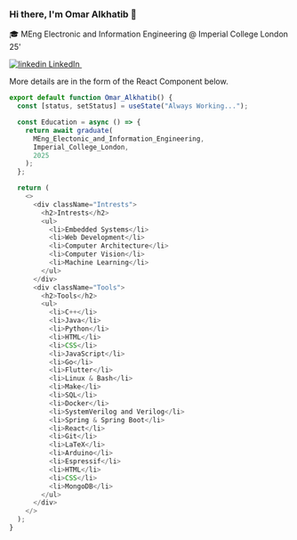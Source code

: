 ### Hi there, I'm Omar Alkhatib 👋

<p style="font-family:'Lucida Console', 'Courier New', monospace;">

🎓 MEng Electronic and Information Engineering @ Imperial College London 25'

<a href="https://www.linkedin.com/in/omar-alkhatib-7a8773277/" rel="nofollow noreferrer">
    <img src="https://i.stack.imgur.com/gVE0j.png" alt="linkedin"> LinkedIn
  </a> &nbsp;

 More details are in the form of the React Component below.
</p>

```js
export default function Omar_Alkhatib() {
  const [status, setStatus] = useState("Always Working...");

  const Education = async () => {
    return await graduate(
      MEng_Electonic_and_Information_Engineering,
      Imperial_College_London,
      2025
    );
  };

  return (
    <>
      <div className="Intrests">
        <h2>Intrests</h2>
        <ul>
          <li>Embedded Systems</li>
          <li>Web Development</li>
          <li>Computer Architecture</li>
          <li>Computer Vision</li>
          <li>Machine Learning</li>
        </ul>
      </div>
      <div className="Tools">
        <h2>Tools</h2>
        <ul>
          <li>C++</li>
          <li>Java</li>
          <li>Python</li>
          <li>HTML</li>
          <li>CSS</li>
          <li>JavaScript</li>
          <li>Go</li>
          <li>Flutter</li>
          <li>Linux & Bash</li>
          <li>Make</li>
          <li>SQL</li>
          <li>Docker</li>
          <li>SystemVerilog and Verilog</li>
          <li>Spring & Spring Boot</li>
          <li>React</li>
          <li>Git</li>
          <li>LaTeX</li>
          <li>Arduino</li>
          <li>Espressif</li>
          <li>HTML</li>
          <li>CSS</li>
          <li>MongoDB</li>
        </ul>
      </div>
    </>
  );
}
```

<!--
### Github stats
![My GitHub Stats](https://github-readme-stats.vercel.app/api?username=SsagatroNN&theme=synthwave)
-->

<!--
**SsagatroNN/SsagatroNN** is a ✨ _special_ ✨ repository because its `README.md` (this file) appears on your GitHub profile.

Here are some ideas to get you started:

- 🔭 I’m currently working on ...
- 🌱 I’m currently learning ...
- 👯 I’m looking to collaborate on ...
- 🤔 I’m looking for help with ...
- 💬 Ask me about ...
- 📫 How to reach me: ...
- 😄 Pronouns: ...
- ⚡ Fun fact: ...
-->
